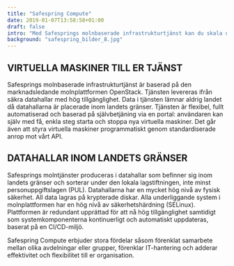```yaml
---
title: "Safespring Compute"
date: 2019-01-07T13:58:58+01:00
draft: false
intro: "Med Safesprings molnbaserade infrastrukturtjänst kan du skala upp och ner din infrastruktur efter behov. Levereras ifrån säkra datahallar inom landet."
background: "safespring_bilder_8.jpg"
---
```

## VIRTUELLA MASKINER TILL ER TJÄNST
Safesprings molnbaserade infrastrukturtjänst är baserad på den marknadsledande molnplattformen OpenStack. Tjänsten levereras ifrån säkra datahallar med hög tillgänglighet. Data i tjänsten lämnar aldrig landet då datahallarna är placerade inom landets gränser. Tjänsten är flexibel, fullt automatiserad och baserad på självbetjäning via en portal: användaren kan själv med få, enkla steg starta och stoppa nya virtuella maskiner. Det går även att styra virtuella maskiner programmatiskt genom standardiserade anrop mot vårt API.

## DATAHALLAR INOM LANDETS GRÄNSER
Safesprings molntjänster produceras i datahallar som befinner sig inom landets gränser och sorterar under den lokala lagstiftningen, inte minst personuppgiftslagen (PUL). Datahallarna har en mycket hög nivå av fysisk säkerhet. All data lagras på krypterade diskar. Alla underliggande system i molnplattformen har en hög nivå av säkerhetshärdning (SELinux). Plattformen är redundant upprättad för att nå hög tillgänglighet samtidigt som systemkomponenterna kontinuerligt och automatiskt uppdateras, baserat på en CI/CD-miljö.

Safespring Compute erbjuder stora fördelar såsom förenklat samarbete mellan olika avdelningar eller grupper, förenklar IT-hantering och adderar effektivitet och flexibilitet till er organisation.
